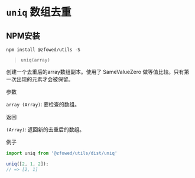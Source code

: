 # `uniq` 数组去重

## NPM安装

```shell
npm install @zfowed/utils -S
```

> `uniq(array)`

创建一个去重后的array数组副本。使用了 SameValueZero 做等值比较。只有第一次出现的元素才会被保留。

参数

`array (Array)`: 要检查的数组。

返回

`(Array)`: 返回新的去重后的数组。

例子

```javascript
import uniq from '@zfowed/utils/dist/uniq'
```

```javascript
uniq([2, 1, 2]);
// => [2, 1]
```
